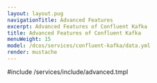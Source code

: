 ```yaml
---
layout: layout.pug
navigationTitle: Advanced Features 
excerpt: Advanced Features of Confluent Kafka
title: Advanced Features of Confluent Kafka
menuWeight: 15
model: /dcos/services/confluent-kafka/data.yml
render: mustache
---
```


#include /services/include/advanced.tmpl

